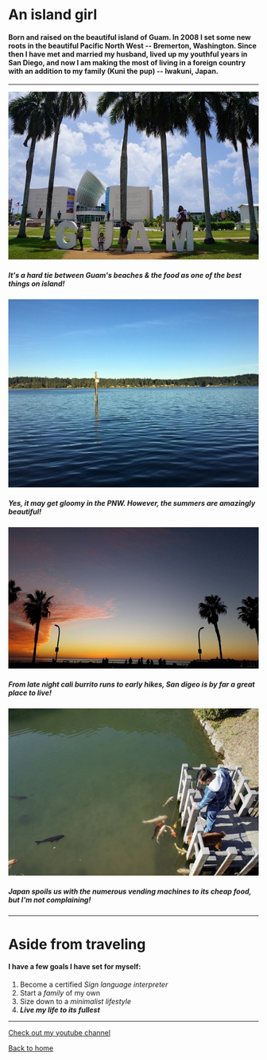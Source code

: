 # An island girl 

#### Born and raised on the beautiful island of Guam.  In 2008 I set some new roots in the beautiful Pacific North West -- Bremerton, Washington.  Since then I have met and married my husband, lived up my youthful years in San Diego, and now I am making the most of living in a foreign country with an addition to my family (Kuni the pup) -- Iwakuni, Japan.

---

![GUAM](GUAM.jpg)

##### It's a hard tie between Guam's beaches & the food as one of the best things on island!

![BREMERTON](Bremerton.jpg)

##### Yes, it may get gloomy in the PNW. However, the summers are amazingly beautiful!

![SANDIEGO](SD.jpg)

##### From late night cali burrito runs to early hikes, San digeo is by far a great place to live!

![IWAKUNI](IWK.jpg)

##### Japan spoils us with the numerous vending machines to its cheap food, but I'm not complaining!

---

# Aside from traveling

#### I have a few goals I have set for myself:
1. Become a certified *Sign language interpreter*
2. Start a *family* of my own
3. Size down to a *minimalist lifestyle*
4. ***Live my life to its fullest***

---

[Check out my youtube channel](https://www.youtube.com/channel/UCxsBd-csrDEB4X4vCa3Bv8A)

[Back to home](index)
